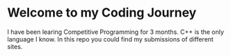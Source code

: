 # Welcome to my Coding Journey

I have been learing Competitive Programming for 3 months. C++ is the only language I know. In this repo you could find my submissions of different sites.
